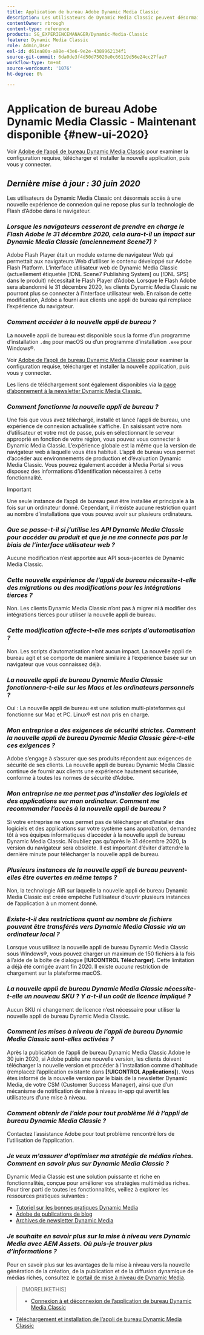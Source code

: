 ```yaml
---
title: Application de bureau Adobe Dynamic Media Classic
description: Les utilisateurs de Dynamic Media Classic peuvent désormais effectuer une actualisation complète de l’interface utilisateur. L’expérience fournit une connexion mise à jour avec des liens vers des ressources précieuses. De plus, cette mise à jour ne repose plus sur la technologie de Flash d’Adobe dans le navigateur.
contentOwner: rbrough
content-type: reference
products: SG_EXPERIENCEMANAGER/Dynamic-Media-Classic
feature: Dynamic Media Classic
role: Admin,User
exl-id: d61ea80a-a98e-43e6-9e2e-4389962134f1
source-git-commit: 6da0de3f4d50d75020e0c66119d56e24cc27fae7
workflow-type: tm+mt
source-wordcount: '1076'
ht-degree: 0%

---
```


# Application de bureau Adobe Dynamic Media Classic - Maintenant disponible {#new-ui-2020}

Voir [Adobe de l’appli de bureau Dynamic Media Classic](/help/dynamic-media-classic-desktop-app.md) pour examiner la configuration requise, télécharger et installer la nouvelle application, puis vous y connecter.

## _Dernière mise à jour : 30 juin 2020_

Les utilisateurs de Dynamic Media Classic ont désormais accès à une nouvelle expérience de connexion qui ne repose plus sur la technologie de Flash d’Adobe dans le navigateur.

### **_Lorsque les navigateurs cesseront de prendre en charge le Flash Adobe le 31 décembre 2020, cela aura-t-il un impact sur Dynamic Media Classic (anciennement Scene7) ?_**

Adobe Flash Player était un module externe de navigateur Web qui permettait aux navigateurs Web d’utiliser le contenu développé sur Adobe Flash Platform. L’interface utilisateur web de Dynamic Media Classic (actuellement étiquetée [!DNL Scene7 Publishing System] ou [!DNL SPS] dans le produit) nécessitait le Flash Player d’Adobe. Lorsque le Flash Adobe sera abandonné le 31 décembre 2020, les clients Dynamic Media Classic ne pourront plus se connecter à l’interface utilisateur web. En raison de cette modification, Adobe a fourni aux clients une appli de bureau qui remplace l’expérience du navigateur.

### **_Comment accéder à la nouvelle appli de bureau ?_**

La nouvelle appli de bureau est disponible sous la forme d’un programme d’installation `.dmg` pour macOS ou d’un programme d’installation `.exe` pour Windows®.

Voir [Adobe de l’appli de bureau Dynamic Media Classic](/help/dynamic-media-classic-desktop-app.md) pour examiner la configuration requise, télécharger et installer la nouvelle application, puis vous y connecter.

Les liens de téléchargement sont également disponibles via la [page d’abonnement à la newsletter Dynamic Media Classic.](https://www.adobe.com/subscription/dynamic-media-newsletter.html)

### **_Comment fonctionne la nouvelle appli de bureau ?_**

Une fois que vous avez téléchargé, installé et lancé l’appli de bureau, une expérience de connexion actualisée s’affiche. En saisissant votre nom d’utilisateur et votre mot de passe, puis en sélectionnant le serveur approprié en fonction de votre région, vous pouvez vous connecter à Dynamic Media Classic. L’expérience globale est la même que la version de navigateur web à laquelle vous êtes habitué. L’appli de bureau vous permet d’accéder aux environnements de production et d’évaluation Dynamic Media Classic. Vous pouvez également accéder à Media Portal si vous disposez des informations d’identification nécessaires à cette fonctionnalité.

>[!IMPORTANT]
>
>Une seule instance de l’appli de bureau peut être installée *et* principale à la fois sur un ordinateur donné. Cependant, il n’existe aucune restriction quant au nombre d’installations que vous pouvez avoir sur plusieurs ordinateurs.

### **_Que se passe-t-il si j’utilise les API Dynamic Media Classic pour accéder au produit et que je ne me connecte pas par le biais de l’interface utilisateur web ?_**

Aucune modification n’est apportée aux API sous-jacentes de Dynamic Media Classic.

### **_Cette nouvelle expérience de l’appli de bureau nécessite-t-elle des migrations ou des modifications pour les intégrations tierces ?_**

Non. Les clients Dynamic Media Classic n’ont pas à migrer ni à modifier des intégrations tierces pour utiliser la nouvelle appli de bureau.

### **_Cette modification affecte-t-elle mes scripts d’automatisation ?_**

Non. Les scripts d’automatisation n’ont aucun impact. La nouvelle appli de bureau agit et se comporte de manière similaire à l’expérience basée sur un navigateur que vous connaissez déjà.

### **_La nouvelle appli de bureau Dynamic Media Classic fonctionnera-t-elle sur les Macs et les ordinateurs personnels ?_**

Oui : La nouvelle appli de bureau est une solution multi-plateformes qui fonctionne sur Mac et PC. Linux® est *non* pris en charge.

### **_Mon entreprise a des exigences de sécurité strictes. Comment la nouvelle appli de bureau Dynamic Media Classic gère-t-elle ces exigences ?_**

Adobe s’engage à s’assurer que ses produits répondent aux exigences de sécurité de ses clients. La nouvelle appli de bureau Dynamic Media Classic continue de fournir aux clients une expérience hautement sécurisée, conforme à toutes les normes de sécurité d’Adobe.

### **_Mon entreprise ne me permet pas d&#39;installer des logiciels et des applications sur mon ordinateur. Comment me recommander l’accès à la nouvelle appli de bureau ?_**

Si votre entreprise ne vous permet pas de télécharger et d’installer des logiciels et des applications sur votre système sans approbation, demandez tôt à vos équipes informatiques d’accéder à la nouvelle appli de bureau Dynamic Media Classic. N’oubliez pas qu’après le 31 décembre 2020, la version du navigateur sera obsolète. Il est important d’éviter d’attendre la dernière minute pour télécharger la nouvelle appli de bureau.

### **_Plusieurs instances de la nouvelle appli de bureau peuvent-elles être ouvertes en même temps ?_**

Non, la technologie AIR sur laquelle la nouvelle appli de bureau Dynamic Media Classic est créée empêche l’utilisateur d’ouvrir plusieurs instances de l’application à un moment donné.

### **_Existe-t-il des restrictions quant au nombre de fichiers pouvant être transférés vers Dynamic Media Classic via un ordinateur local ?_**

Lorsque vous utilisez la nouvelle appli de bureau Dynamic Media Classic sous Windows®, vous pouvez charger un maximum de 150 fichiers à la fois à l’aide de la boîte de dialogue **[!UICONTROL Télécharger]**. Cette limitation a déjà été corrigée avant fin 2020. Il existe *aucune* restriction de chargement sur la plateforme macOS.

### **_La nouvelle appli de bureau Dynamic Media Classic nécessite-t-elle un nouveau SKU ? Y a-t-il un coût de licence impliqué ?_**

Aucun SKU ni changement de licence n’est nécessaire pour utiliser la nouvelle appli de bureau Dynamic Media Classic.

### **_Comment les mises à niveau de l’appli de bureau Dynamic Media Classic sont-elles activées ?_**

Après la publication de l’appli de bureau Dynamic Media Classic Adobe le 30 juin 2020, si Adobe publie une nouvelle version, les clients doivent télécharger la nouvelle version et procéder à l’installation comme d’habitude (remplacez l’application existante dans **[!UICONTROL Applications]**). Vous êtes informé de la nouvelle version par le biais de la newsletter Dynamic Media, de votre CSM (Customer Success Manager), ainsi que d’un mécanisme de notification de mise à niveau in-app qui avertit les utilisateurs d’une mise à niveau.

### **_Comment obtenir de l’aide pour tout problème lié à l’appli de bureau Dynamic Media Classic ?_**

Contactez l’assistance Adobe pour tout problème rencontré lors de l’utilisation de l’application.

### **_Je veux m&#39;assurer d&#39;optimiser ma stratégie de médias riches. Comment en savoir plus sur Dynamic Media Classic ?_**

Dynamic Media Classic est une solution puissante et riche en fonctionnalités, conçue pour améliorer vos stratégies multimédias riches. Pour tirer parti de toutes les fonctionnalités, veillez à explorer les ressources pratiques suivantes :

* [Tutoriel sur les bonnes pratiques Dynamic Media](https://experienceleague.adobe.com/docs/experience-manager-learn/dynamic-media-classic-tutorial/overview.html)
* [Adobe de publications de blog](https://blog.adobe.com/)<!-- (https://blog.adobe.com/tag/dynamic-media/) -->
* [Archives de newsletter Dynamic Media](https://experienceleague.adobe.com/docs/dynamic-media-classic/using/dynamic-media-newsletter.html)

<!-- HIDDEN AUGUST 2, 2021 BECAUSE THE NEWSLETTER WAS DISCONTINUED Plus, [subscribe to the Dynamic Media newsletter](https://www.adobe.com/subscription/dynamic-media-newsletter.html) to stay current on the latest news, information, training opportunities, powerful features available to you such as [Smart Imaging](https://experienceleague.adobe.com/docs/experience-manager-65/assets/dynamic/imaging-faq.html#dynamic), and the complementary audit program. -->

### **_Je souhaite en savoir plus sur la mise à niveau vers Dynamic Media avec AEM Assets. Où puis-je trouver plus d’informations ?_**

Pour en savoir plus sur les avantages de la mise à niveau vers la nouvelle génération de la création, de la publication et de la diffusion dynamique de médias riches, consultez le [portail de mise à niveau de Dynamic Media](https://exploreadobe.com/dynamic-media-upgrade/).

>[!MORELIKETHIS]
>
>* [Connexion à et déconnexion de l’application de bureau Dynamic Media Classic](/help/signing-out.md)
* [Téléchargement et installation de l’appli de bureau Dynamic Media Classic](/help/dynamic-media-classic-desktop-app.md)



<!-- SAVE - OLD LINK TO BEST PRACTICES GUIDE IN PDF https://www.adobe.com/content/dam/www/us/en/marketing/experience-manager-assets/dynamic-media/adobe-dynamic-media-classic-best-practices-guide.pdf -->
